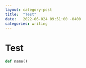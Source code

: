 ```yaml
---
layout: category-post
title:  "Test"
date:   2022-06-024 09:51:00 -0400
categories: writing
---
```

# Test

``` Python
def name()
```
